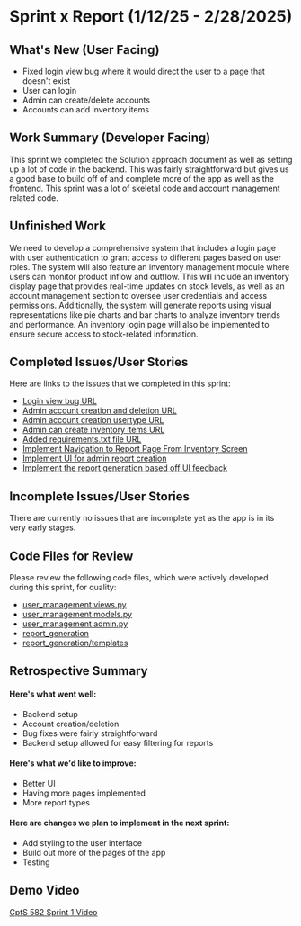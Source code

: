 # Sprint x Report (1/12/25 - 2/28/2025)
## What's New (User Facing)
* Fixed login view bug where it would direct the user to a page that doesn't exist
* User can login
* Admin can create/delete accounts
* Accounts can add inventory items
## Work Summary (Developer Facing)
This sprint we completed the Solution approach document as well as setting up a lot of code in the backend. This was fairly straightforward but gives us a good base to 
build off of and complete more of the app as well as the frontend. This sprint was a lot of skeletal code and account management related code.
## Unfinished Work
We need to develop a comprehensive system that includes a login page with user authentication to grant access to different pages based on user roles. The system will also feature an inventory management module where users can monitor product inflow and outflow. This will include an inventory display page that provides real-time updates on stock levels, as well as an account management section to oversee user credentials and access permissions. Additionally, the system will generate reports using visual representations like pie charts and bar charts to analyze inventory trends and performance. An inventory login page will also be implemented to ensure secure access to stock-related information.
## Completed Issues/User Stories
Here are links to the issues that we completed in this sprint:
* [Login view bug URL](https://github.com/tbergdahl/InventoryManagement/issues/1)
* [Admin account creation and deletion URL](https://github.com/tbergdahl/InventoryManagement/issues/3)
* [Admin account creation usertype URL](https://github.com/tbergdahl/InventoryManagement/issues/5)
* [Admin can create inventory items URL](https://github.com/tbergdahl/InventoryManagement/issues/7)
* [Added requirements.txt file URL](https://github.com/tbergdahl/InventoryManagement/issues/9)
* [Implement Navigation to Report Page From Inventory Screen](https://github.com/tbergdahl/InventoryManagement/issues/27)
* [Implement UI for admin report creation](https://github.com/tbergdahl/InventoryManagement/issues?q=is%3Aissue%20state%3Aclosed)
* [Implement the report generation based off UI feedback](https://github.com/tbergdahl/InventoryManagement/issues/32)

## Incomplete Issues/User Stories
There are currently no issues that are incomplete yet as the app is in its very early stages.
## Code Files for Review
Please review the following code files, which were actively developed during this
sprint, for quality:
* [user_management views.py](https://github.com/tbergdahl/InventoryManagement/blob/main/apps/user_management/views.py)
* [user_management models.py](https://github.com/tbergdahl/InventoryManagement/blob/main/apps/user_management/models.py)
* [user_management admin.py](https://github.com/tbergdahl/InventoryManagement/blob/main/apps/user_management/admin.py)
* [report_generation](https://github.com/tbergdahl/InventoryManagement/blob/main/apps/report_generation/views.py)
* [report_generation/templates](https://github.com/tbergdahl/InventoryManagement/tree/main/apps/report_generation/templates)
## Retrospective Summary
#### Here's what went well:
* Backend setup
* Account creation/deletion
* Bug fixes were fairly straightforward
* Backend setup allowed for easy filtering for reports
#### Here's what we'd like to improve:
* Better UI
* Having more pages implemented
* More report types
#### Here are changes we plan to implement in the next sprint:
* Add styling to the user interface
* Build out more of the pages of the app
* Testing
## Demo Video
[CptS 582 Sprint 1 Video](https://youtu.be/FLbpDkTvuso)


